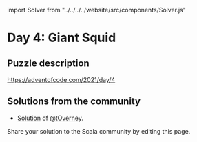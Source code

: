 import Solver from "../../../../website/src/components/Solver.js"

# Day 4: Giant Squid

## Puzzle description

https://adventofcode.com/2021/day/4

## Solutions from the community

- [Solution](https://github.com/tOverney/AdventOfCode2021/blob/main/src/main/scala/ch/overney/aoc/day4/) of [@tOverney](https://github.com/tOverney).

Share your solution to the Scala community by editing this page.

